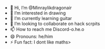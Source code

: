 - 👋 Hi, I’m @Minraylikdragonair
- 👀 I’m interested in drawing 
- 🌱 I’m currently learning guitar
- 💞️ I’m looking to collaborate on hack scrpits
- 📫 How to reach me Discord-o.he.o
- 😄 Pronouns: he/him
- ⚡ Fun fact: I dont like maths>

<!---
Minraylikdragonair/Minraylikdragonair is a ✨ special ✨ repository because its `README.md` (this file) appears on your GitHub profile.
You can click the Preview link to take a look at your changes.
--->
